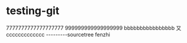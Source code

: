# testing-git
7777777777777777777
999999999999999999
bbbbbbbbbbbbbbbb
又ccccccccccccc
---------sourcetree fenzhi